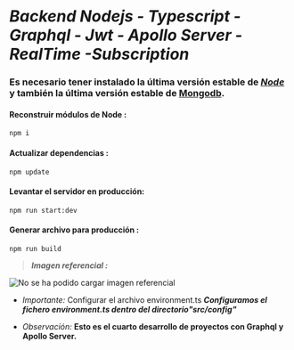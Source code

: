 # ***Backend Nodejs - Typescript - Graphql - Jwt - Apollo Server - RealTime -Subscription***

### Es necesario tener instalado la última versión estable de [*Node*](https://nodejs.org/en/) y también la última versión estable de [Mongodb](https://www.mongodb.com/download-center/community).

#### Reconstruir módulos de Node :
```
npm i
```
#### Actualizar dependencias :
```
npm update
```
#### Levantar el servidor en producción:
```
npm run start:dev
```
#### Generar archivo para producción :
```
npm run build
```

> ***Imagen referencial :***

![No se ha podido cargar imagen referencial](https://res.cloudinary.com/dbxg3ojl8/image/upload/v1585204291/subscriptiongraphql_undctx.png)

- *Importante:* Configurar el archivo environment.ts
***Configuramos el fichero environment.ts dentro del directorio"src/config"***


- *Observación:* **Esto es el cuarto desarrollo de proyectos con Graphql y Apollo Server.**